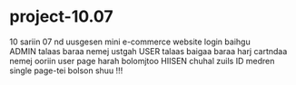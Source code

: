 # project-10.07
10 sariin 07 nd uusgesen mini e-commerce website 
login baihgu  
ADMIN talaas baraa nemej ustgah
USER talaas baigaa baraa harj cartndaa nemej ooriin user page harah bolomjtoo
HIISEN chuhal zuils ID medren single page-tei bolson shuu !!!
